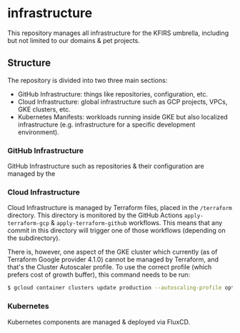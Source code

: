 # infrastructure

This repository manages all infrastructure for the KFIRS umbrella, including but not limited to our domains & pet 
projects.

## Structure

The repository is divided into two three main sections:

* GitHub Infrastructure: things like repositories, configuration, etc.
* Cloud Infrastructure: global infrastructure such as GCP projects, VPCs, GKE clusters, etc.
* Kubernetes Manifests: workloads running inside GKE but also localized infrastructure (e.g. infrastructure for a specific development environment).

### GitHub Infrastructure

GitHub Infrastructure such as repositories & their configuration are managed by the 

### Cloud Infrastructure

Cloud Infrastructure is managed by Terraform files, placed in the `/terraform` directory. This directory is monitored by
the GitHub Actions `apply-terraform-gcp` & `apply-terraform-github` workflows. This means that any commit in this
directory will trigger one of those workflows (depending on the subdirectory).


There is, however, one aspect of the GKE cluster which currently (as of Terraform Google provider 4.1.0) cannot be 
managed by Terraform, and that's the Cluster Autoscaler profile. To use the correct profile (which prefers cost of 
growth buffer), this command needs to be run:

```bash
$ gcloud container clusters update production --autoscaling-profile optimize-utilization
```

### Kubernetes

Kubernetes components are managed & deployed via FluxCD. 
